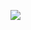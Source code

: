 
![](https://i.giphy.com/media/v1.Y2lkPTc5MGI3NjExNHB6bWFsdHJ3amI2bXU0bmJvMTJqcTE2YTNrY2o1OW93YXhzcWtlNCZlcD12MV9pbnRlcm5hbF9naWZfYnlfaWQmY3Q9Zw/lnfzT3k8g7wpG/giphy.gif)

